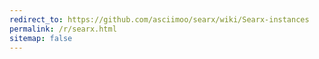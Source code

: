 ```yaml
---
redirect_to: https://github.com/asciimoo/searx/wiki/Searx-instances
permalink: /r/searx.html
sitemap: false
---
```

